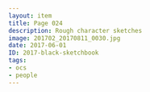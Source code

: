 ```yaml
---
layout: item
title: Page 024
description: Rough character sketches
image: 201702_20170811_0030.jpg
date: 2017-06-01
ID: 2017-black-sketchbook
tags: 
- ocs 
- people
---
```

